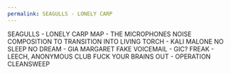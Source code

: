 ```yaml
---
permalink: SEAGULLS - LONELY CARP
---
```

SEAGULLS - LONELY CARP
MAP - THE MICROPHONES
NOISE COMPOSITION TO TRANSITION INTO
LIVING TORCH - KALI MALONE
NO SLEEP NO DREAM - GIA MARGARET 
FAKE VOICEMAIL - GIC?
FREAK - LEECH, ANONYMOUS CLUB
FUCK YOUR BRAINS OUT - OPERATION CLEANSWEEP
